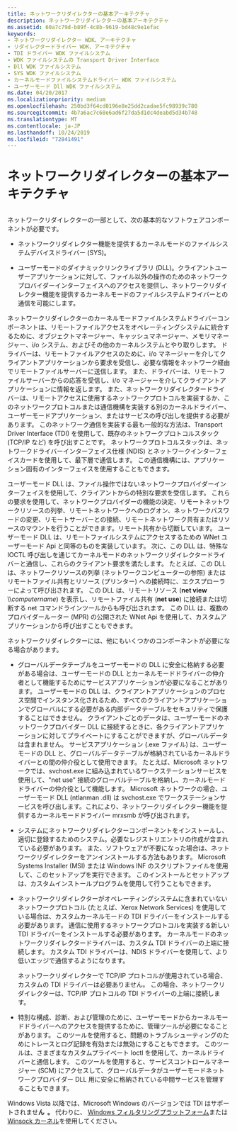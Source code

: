 ```yaml
---
title: ネットワークリダイレクターの基本アーキテクチャ
description: ネットワークリダイレクターの基本アーキテクチャ
ms.assetid: 60a7c79d-b89f-4c8b-9619-bd48c9e1efac
keywords:
- ネットワークリダイレクター WDK、アーキテクチャ
- リダイレクタードライバー WDK、アーキテクチャ
- TDI ドライバー WDK ファイルシステム
- WDK ファイルシステムの Transport Driver Interface
- Dll WDK ファイルシステム
- SYS WDK ファイルシステム
- カーネルモードファイルシステムドライバー WDK ファイルシステム
- ユーザーモード Dll WDK ファイルシステム
ms.date: 04/20/2017
ms.localizationpriority: medium
ms.openlocfilehash: 250bd3f64cd0196e8e25dd2cadae5fc98939c780
ms.sourcegitcommit: 4b7a6ac7c68e6ad6f27da5d1dc4deabd5d34b748
ms.translationtype: MT
ms.contentlocale: ja-JP
ms.lasthandoff: 10/24/2019
ms.locfileid: "72841491"
---
```

# <a name="basic-architecture-of-a-network-redirector"></a>ネットワークリダイレクターの基本アーキテクチャ


## <span id="ddk_basic_architecture_of_a_network_redirector_if"></span><span id="DDK_BASIC_ARCHITECTURE_OF_A_NETWORK_REDIRECTOR_IF"></span>


ネットワークリダイレクターの一部として、次の基本的なソフトウェアコンポーネントが必要です。

-   ネットワークリダイレクター機能を提供するカーネルモードのファイルシステムデバイスドライバー (SYS)。

-   ユーザーモードのダイナミックリンクライブラリ (DLL)。クライアントユーザーアプリケーションに対して、ファイル以外の操作のためのネットワークプロバイダーインターフェイスへのアクセスを提供し、ネットワークリダイレクター機能を提供するカーネルモードのファイルシステムドライバーとの通信を可能にします。

ネットワークリダイレクターのカーネルモードファイルシステムドライバーコンポーネントは、リモートファイルアクセスをオペレーティングシステムに統合するために、オブジェクトマネージャー、キャッシュマネージャー、メモリマネージャー、i/o システム、およびその他のカーネルシステムとやり取りします。 ドライバーは、リモートファイルアクセスのために、i/o マネージャーを介してクライアントアプリケーションから要求を受信し、必要な情報をネットワーク経由でリモートファイルサーバーに送信します。 また、ドライバーは、リモートファイルサーバーからの応答を受信し、i/o マネージャーを介してクライアントアプリケーションに情報を返します。 また、ネットワークリダイレクタードライバーは、リモートアクセスに使用するネットワークプロトコルを実装するか、このネットワークプロトコルまたは通信機構を実装する別のカーネルドライバー、ユーザーモードアプリケーション、またはサービスの呼び出しを提供する必要があります。 このネットワーク通信を実装する最も一般的な方法は、Transport Driver Interface (TDI) を使用して、既存のネットワークプロトコルスタック (TCP/IP など) を呼び出すことです。 ネットワークプロトコルスタックは、ネットワークドライバーインターフェイス仕様 (NDIS) とネットワークインターフェイスカードを使用して、最下層で通信します。 この通信機構には、アプリケーション固有のインターフェイスを使用することもできます。

ユーザーモード DLL は、ファイル操作ではないネットワークプロバイダーインターフェイスを使用して、クライアントからの特別な要求を受信します。 これらの要求を使用して、ネットワークプロバイダーの機能の決定、リモートネットワークリソースの列挙、リモートネットワークへのログオン、ネットワークパスワードの変更、リモートサーバーとの接続、リモートネットワーク共有またはリソースのマウントを行うことができます。リモート共有から切断しています。 ユーザーモード DLL は、リモートファイルシステムにアクセスするための WNet ユーザーモード Api と同等のものを実装しています。 次に、この DLL は、特殊な IOCTL 呼び出しを通じてカーネルモードのネットワークリダイレクタードライバーと通信し、これらのクライアント要求を満たします。 たとえば、この DLL は、ネットワークリソースの列挙 (ネットワークコンピューターの参照) またはリモートファイル共有とリソース (プリンター) への接続時に、エクスプローラーによって呼び出されます。 この DLL は、リモートリソース (**net view** \\\\*computername*) を表示し、リモートファイル共有 (**net use**) に接続または切断する net コマンドラインツールからも呼び出されます。 この DLL は、複数のプロバイダールーター (MPR) の公開された WNet Api を使用して、カスタムアプリケーションから呼び出すこともできます。

ネットワークリダイレクターには、他にもいくつかのコンポーネントが必要になる場合があります。

-   グローバルデータテーブルをユーザーモードの DLL に安全に格納する必要がある場合は、ユーザーモードの DLL とカーネルモードドライバーの仲介者として機能するためにサービスアプリケーションが必要になることがあります。 ユーザーモードの DLL は、クライアントアプリケーションのプロセス空間でインスタンス化されるため、すべてのクライアントアプリケーションでグローバルにする必要がある内部データテーブルをセキュリティで保護することはできません。 クライアントごとのデータは、ユーザーモードのネットワークプロバイダー DLL に接続するときに、各クライアントアプリケーションに対してプライベートにすることができますが、グローバルデータは含まれません。 サービスアプリケーション (.exe ファイル) は、ユーザーモードの DLL と、グローバルデータテーブルが格納されているカーネルドライバーとの間の仲介役として使用できます。 たとえば、Microsoft ネットワークでは、svchost.exe に組み込まれているワークステーションサービスを使用して、"net use" 接続のグローバルテーブルを格納し、カーネルモードドライバーの仲介役として機能します。 Microsoft ネットワークの場合、ユーザーモード DLL (ntlanman .dll) は svchost.exe でワークステーションサービスを呼び出します。これにより、ネットワークリダイレクター機能を提供するカーネルモードドライバー mrxsmb が呼び出されます。

-   システムにネットワークリダイレクターコンポーネントをインストールし、適切に登録するためのシステム。必要なレジストリエントリの作成が含まれている必要があります。 また、ソフトウェアが不要になった場合は、ネットワークリダイレクターをアンインストールする方法もあります。 Microsoft Systems Installer (MSI) または Windows INF のスクリプトファイルを使用して、このセットアップを実行できます。 このインストールとセットアップは、カスタムインストールプログラムを使用して行うこともできます。

-   ネットワークリダイレクターがオペレーティングシステムに含まれていないネットワークプロトコル (たとえば、Xerox Network Services) を使用している場合は、カスタムカーネルモードの TDI ドライバーをインストールする必要があります。 通信に使用するネットワークプロトコルを実装する新しい TDI ドライバーをインストールする必要があります。 カーネルモードのネットワークリダイレクタードライバーは、カスタム TDI ドライバーの上端に接続します。 カスタム TDI ドライバーは、NDIS ドライバーを使用して、より低いエッジで通信するようになります。

    ネットワークリダイレクターで TCP/IP プロトコルが使用されている場合、カスタムの TDI ドライバーは必要ありません。 この場合、ネットワークリダイレクターは、TCP/IP プロトコルの TDI ドライバーの上端に接続します。

-   特別な構成、診断、および管理のために、ユーザーモードからカーネルモードドライバーへのアクセスを提供するために、管理ツールが必要になることがあります。 このツールを使用すると、問題のトラブルシューティングのためにトレースとログ記録を有効または無効にすることもできます。 このツールは、さまざまなカスタムプライベート Ioctl を使用して、カーネルドライバーと通信します。 このツールを使用すると、サービスコントロールマネージャー (SCM) にアクセスして、グローバルデータがユーザーモードネットワークプロバイダー DLL 用に安全に格納されている中間サービスを管理することもできます。

Windows Vista 以降では、Microsoft Windows のバージョンでは TDI はサポートされませ**ん  。** 代わりに、 [Windows フィルタリングプラットフォーム](https://docs.microsoft.com/windows-hardware/drivers/network/windows-filtering-platform-callout-drivers2)または[Winsock カーネル](https://docs.microsoft.com/windows-hardware/drivers/ddi/_netvista/)を使用してください。

 

 

 




